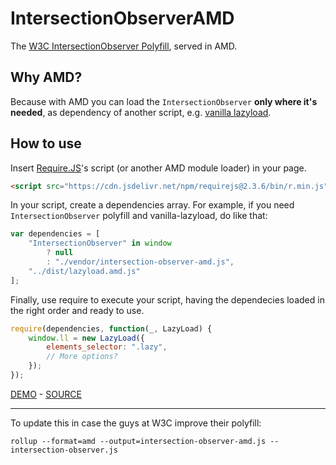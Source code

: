 # IntersectionObserverAMD

The [W3C IntersectionObserver Polyfill](https://github.com/w3c/IntersectionObserver), served in AMD.

## Why AMD?

Because with AMD you can load the `IntersectionObserver` **only where it's needed**, as dependency of another script, e.g. [vanilla lazyload](https://github.com/verlok/lazyload).

## How to use

Insert [Require.JS](https://requirejs.org/)'s script (or another AMD module loader) in your page.

```html
<script src="https://cdn.jsdelivr.net/npm/requirejs@2.3.6/bin/r.min.js"></script>
```

In your script, create a dependencies array. 
For example, if you need `IntersectionObserver` polyfill and vanilla-lazyload, do like that:

```js
var dependencies = [
    "IntersectionObserver" in window
        ? null
        : "./vendor/intersection-observer-amd.js",
    "../dist/lazyload.amd.js"
];
```

Finally, use require to execute your script, having the dependecies loaded in the right order and ready to use.

```js
require(dependencies, function(_, LazyLoad) {
    window.ll = new LazyLoad({
        elements_selector: ".lazy",
        // More options?
    });
});
```

[DEMO](https://verlok.github.io/lazyload/demos/amd_polyfill.html) - [SOURCE](https://github.com/verlok/lazyload/blob/master/demos/amd_polyfill.html)

---

To update this in case the guys at W3C improve their polyfill:

```
rollup --format=amd --output=intersection-observer-amd.js -- intersection-observer.js
```